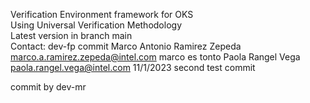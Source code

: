 Verification Environment framework for OKS  
Using Universal Verification Methodology  
Latest version in branch main  
Contact: dev-fp commit
Marco Antonio Ramirez Zepeda marco.a.ramirez.zepeda@intel.com  marco es tonto
Paola Rangel Vega paola.rangel.vega@intel.com
11/1/2023  second test commit

commit by dev-mr